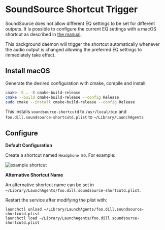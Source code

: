 # SoundSource Shortcut Trigger

SoundSource does not allow different EQ settings to be set for different 
outputs. It is possible to configure the current EQ settings with a macOS 
shortcut as described in [the manual](https://rogueamoeba.com/support/manuals/soundsource/?page=shortcuts).

This background daemon will trigger the shortcut automatically whenever the 
audio output is changed allowing the preferred EQ settings to immediately take 
effect.

## Install macOS

Generate the desired configuration with cmake, compile and install:

```sh
cmake -S . -B cmake-build-release 
cmake --build cmake-build-release --config Release
sudo cmake --install cmake-build-release --config Release
```

This installs `soundsource-shortcutd` to `/usr/local/bin` and
`foo.dill.soundsource-shortcutd.plist` to `~/Library/LaunchAgents`

## Configure

**Default Configuration**

Create a shortcut named `Headphone EQ`. For example:

![example shortcut](https://rogueamoeba.com/support/manuals/soundsource/images/shortcuts-example-headphoneeq@2x.png)

**Alternative Shortcut Name**

An alternative shortcut name can be set in `~/Library/LaunchAgents/foo.dill.soundsource-shortcutd.plist`.

Restart the service after modifying the plist with:

```shell
launchctl unload ~/Library/LaunchAgents/foo.dill.soundsource-shortcutd.plist
launchctl load ~/Library/LaunchAgents/foo.dill.soundsource-shortcutd.plist
```

